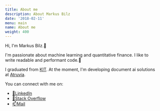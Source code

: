 ```yaml
---
title: About me
description: About Markus Bilz
date: '2018-02-11'
menu: main
name: About me
weight: 400
---
```


Hi, I'm Markus Bilz.👋

I'm passionate about machine learning and quantitative finance. I like to write readable and performant code.🐅

I graduated from [KIT](https://www.kit.edu/english/index.php). At the moment, I'm developing document ai solutions at [Atruvia](https://atruvia.de/).

You can connect with me on:

- [🏪LinkedIn](https://www.linkedin.com/in/markus-bilz/)
- [🐞Stack Overflow](https://stackoverflow.com/users/5755604/karelze)
- [📫Mail](mailto:web@markusbilz.com)
